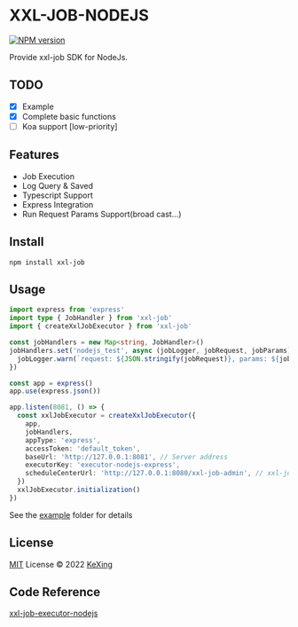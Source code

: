 # XXL-JOB-NODEJS

[![NPM version](https://img.shields.io/npm/v/xxl-job?color=a1b858&label=)](https://www.npmjs.com/package/xxl-job)

Provide xxl-job SDK for NodeJs.

## TODO

- [x] Example
- [x] Complete basic functions
- [ ] Koa support [low-priority]

## Features
- Job Execution
- Log Query & Saved
- Typescript Support
- Express Integration
- Run Request Params Support(broad cast…)

## Install
```
npm install xxl-job
```

## Usage
```ts
import express from 'express'
import type { JobHandler } from 'xxl-job'
import { createXxlJobExecutor } from 'xxl-job'

const jobHandlers = new Map<string, JobHandler>()
jobHandlers.set('nodejs_test', async (jobLogger, jobRequest, jobParams) => {
  jobLogger.warn(`request: ${JSON.stringify(jobRequest)}, params: ${jobParams}`)
})

const app = express()
app.use(express.json())

app.listen(8081, () => {
  const xxlJobExecutor = createXxlJobExecutor({
    app,
    jobHandlers,
    appType: 'express',
    accessToken: 'default_token',
    baseUrl: 'http://127.0.0.1:8081', // Server address
    executorKey: 'executor-nodejs-express',
    scheduleCenterUrl: 'http://127.0.0.1:8080/xxl-job-admin', // xxl-job address
  })
  xxlJobExecutor.initialization()
})
```

See the [example](./example/) folder for details

## License
[MIT](./LICENSE) License © 2022 [KeXing](https://github.com/ikexing-cn)

## Code Reference

[xxl-job-executor-nodejs](https://github.com/Aouchinx/xxl-job-executor-nodejs)